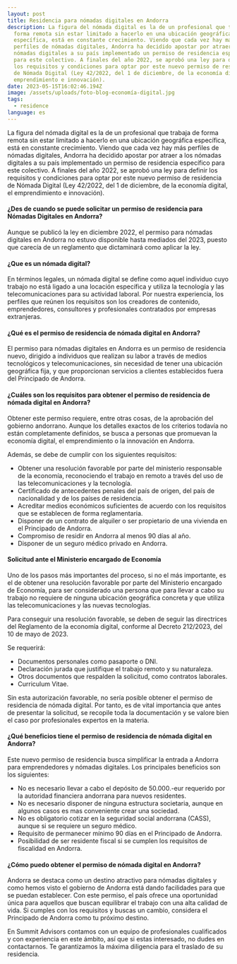 ```yaml
---
layout: post
title: Residencia para nómadas digitales en Andorra
description: La figura del nómada digital es la de un profesional que trabaja de
  forma remota sin estar limitado a hacerlo en una ubicación geográfica
  específica, está en constante crecimiento. Viendo que cada vez hay más
  perfiles de nómadas digitales, Andorra ha decidido apostar por atraer a los
  nómadas digitales a su país implementado un permiso de residencia específico
  para este colectivo. A finales del año 2022, se aprobó una ley para definir
  los requisitos y condiciones para optar por este nuevo permiso de residencia
  de Nómada Digital (Ley 42/2022, del 1 de diciembre, de la economía digital, el
  emprendimiento e innovación).
date: 2023-05-15T16:02:46.194Z
image: /assets/uploads/foto-blog-economía-digital.jpg
tags:
  - residence
language: es
---
```

La figura del nómada digital es la de un profesional que trabaja de forma remota sin estar limitado a hacerlo en una ubicación geográfica específica, está en constante crecimiento. Viendo que cada vez hay más perfiles de nómadas digitales, Andorra ha decidido apostar por atraer a los nómadas digitales a su país implementado un permiso de residencia específico para este colectivo. A finales del año 2022, se aprobó una ley para definir los requisitos y condiciones para optar por este nuevo permiso de residencia de Nómada Digital (Ley 42/2022, del 1 de diciembre, de la economía digital, el emprendimiento e innovación).

#### ¿Des de cuando se puede solicitar un permiso de residencia para Nómadas Digitales en Andorra?

Aunque se publicó la ley en diciembre 2022, el permiso para nómadas digitales en Andorra no estuvo disponible hasta mediados del 2023, puesto que carecía de un reglamento que dictaminará como aplicar la ley.

#### ¿Que es un nómada digital?

En términos legales, un nómada digital se define como aquel individuo cuyo trabajo no está ligado a una locación específica y utiliza la tecnología y las telecomunicaciones para su actividad laboral. Por nuestra experiencia, los perfiles que reúnen los requisitos son los creadores de contenido, emprendedores, consultores y profesionales contratados por empresas extranjeras.

#### ¿Qué es el permiso de residencia de nómada digital en Andorra?

El permiso para nómadas digitales en Andorra es un permiso de residencia nuevo, dirigido a individuos que realizan su labor a través de medios tecnológicos y telecomunicaciones, sin necesidad de tener una ubicación geográfica fija, y que proporcionan servicios a clientes establecidos fuera del Principado de Andorra.

#### ¿Cuáles son los requisitos para obtener el permiso de residencia de nómada digital en Andorra?

Obtener este permiso requiere, entre otras cosas, de la aprobación del gobierno andorrano. Aunque los detalles exactos de los criterios todavía no están completamente definidos, se busca a personas que promuevan la economía digital, el emprendimiento o la innovación en Andorra.

Además, se debe de cumplir con los siguientes requisitos:

* Obtener una resolución favorable por parte del ministerio responsable de la economía, reconociendo el trabajo en remoto a través del uso de las telecomunicaciones y la tecnología.
* Certificado de antecedentes penales del país de origen, del país de nacionalidad y de los países de residencia. 
* Acreditar medios económicos suficientes de acuerdo con los requisitos que se establecen de forma reglamentaria.
* Disponer de un contrato de alquiler o ser propietario de una vivienda en el Principado de Andorra.
* Compromiso de residir en Andorra al menos 90 días al año.
* Disponer de un seguro médico privado en Andorra.



#### Solicitud ante el Ministerio encargado de Economía

Uno de los pasos más importantes del proceso, si no el más importante, es el de obtener una resolución favorable por parte del Ministerio encargado de Economía, para ser considerado una persona que para llevar a cabo su trabajo no requiere de ninguna ubicación geográfica concreta y que utiliza las telecomunicaciones y las nuevas tecnologías.

Para conseguir una resolución favorable, se deben de seguir las directrices del Reglamento de la economía digital, conforme al Decreto 212/2023, del 10 de mayo de 2023. 

Se requerirá:

* Documentos personales como pasaporte o DNI.
* Declaración jurada que justifique el trabajo remoto y su naturaleza.
* Otros documentos que respalden la solicitud, como contratos laborales.
* Curriculum Vitae.

Sin esta autorización favorable, no sería posible obtener el permiso de residencia de nómada digital. Por tanto, es de vital importancia que antes de presentar la solicitud, se recopile toda la documentación y se valore bien el caso por profesionales expertos en la materia.

#### ¿Qué beneficios tiene el permiso de residencia de nómada digital en Andorra?

Este nuevo permiso de residencia busca simplificar la entrada a Andorra para emprendedores y nómadas digitales. Los principales beneficios son los siguientes:

* No es necesario llevar a cabo el depósito de 50.000.-eur requerido por la autoridad financiera andorrana para nuevos residentes.
* No es necesario disponer de ninguna estructura societaria, aunque en algunos casos es mas conveniente crear una sociedad.
* No es obligatorio cotizar en la seguridad social andorrana (CASS), aunque si se requiere un seguro médico.
* Requisito de permanecer mínimo 90 días en el Principado de Andorra.
* Posibilidad de ser residente fiscal si se cumplen los requisitos de fiscalidad en Andorra.

#### ¿Cómo puedo obtener el permiso de nómada digital en Andorra?

Andorra se destaca como un destino atractivo para nómadas digitales y como hemos visto el gobierno de Andorra está dando facilidades para que se puedan establecer. Con este permiso, el país ofrece una oportunidad única para aquellos que buscan equilibrar el trabajo con una alta calidad de vida. Si cumples con los requisitos y buscas un cambio, considera el Principado de Andorra como tu próximo destino.

En Summit Advisors contamos con un equipo de profesionales cualificados y con experiencia en este ámbito, así que si estas interesado, no dudes en contactarnos. Te garantizamos la máxima diligencia para el traslado de su residencia.